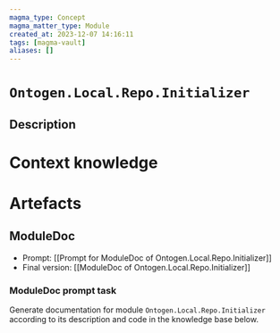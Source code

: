 ```yaml
---
magma_type: Concept
magma_matter_type: Module
created_at: 2023-12-07 14:16:11
tags: [magma-vault]
aliases: []
---
```

# `Ontogen.Local.Repo.Initializer`

## Description

<!--
What is a `Ontogen.Local.Repo.Initializer`?

Your knowledge about the module, i.e. facts, problems and properties etc.
-->


# Context knowledge

<!--
This section should include background knowledge needed for the model to create a proper response, i.e. information it does not know either because of the knowledge cut-off date or unpublished knowledge.

Write it down right here in a subsection or use a transclusion. If applicable, specify source information that the model can use to generate a reference in the response.
-->




# Artefacts

## ModuleDoc

- Prompt: [[Prompt for ModuleDoc of Ontogen.Local.Repo.Initializer]]
- Final version: [[ModuleDoc of Ontogen.Local.Repo.Initializer]]

### ModuleDoc prompt task

Generate documentation for module `Ontogen.Local.Repo.Initializer` according to its description and code in the knowledge base below.
